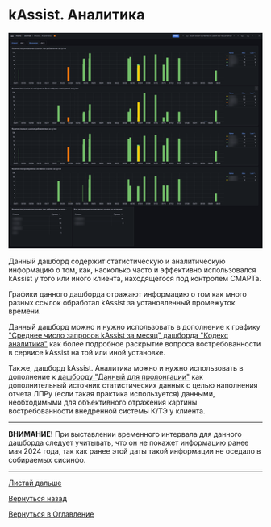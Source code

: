 # kAssist. Аналитика

![Дашборд kAssist. Аналитика](img/kassist-analytics/02.png "Дашборд kAssist. Аналитика")

Данный дашборд содержит статистическую и аналитическую информацию о том, как, насколько часто и эффективно использовался
kAssist у того или иного клиента, находящегося под контролем СМАРТа.

Графики данного дашборда отражают информацию о том как много разных ссылок обработал kAssist за установленный промежуток
времени.

Данный дашборд можно и нужно использовать в дополнение к графику ["Среднее число запросов kAssist за месяц" дашборда 
"Кодекс аналитика"](062-kodeks-analytics.md#среднее-число-запросов-kassist-за-месяц) как более подробное раскрытие 
вопроса востребованности в сервисе kAssist на той или иной установке.

Также, дашборд kAssist. Аналитика можно и нужно использовать в дополнение к [дашборду "Данный для пролонгации"](064-prolongation.md)
как дополнительный источник статистических данных с целью наполнения отчета ЛПРу (если такая практика используется) данными,
необходимыми для объективного отражения картины востребованности внедренной системы К/ТЭ у клиента.

---

**ВНИМАНИЕ!** При выставлении временного интервала для данного дашборда следует учитывать, что он не покажет информацию 
ранее мая 2024 года, так как ранее этой даты такой информации не оседало в собираемых сисинфо.

---

[Листай дальше](079-server-availability.md)

[Вернуться назад](060-dashboards.md)

[Вернуться в Оглавление](Readme.md)
